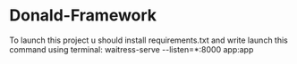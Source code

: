# Donald-Framework
To launch this project u should install requirements.txt and write launch this command using terminal:
waitress-serve --listen=*:8000 app:app    
